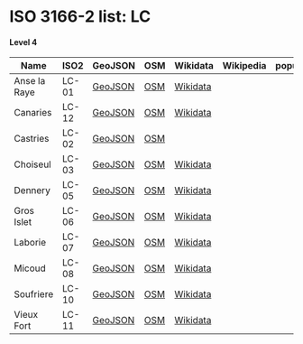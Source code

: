 # ISO 3166-2 list: LC


#### Level 4
Name | ISO2 | GeoJSON | OSM | Wikidata | Wikipedia | population 
--- | --- | --- | --- | --- | --- | --- 
Anse la Raye | LC-01 | [GeoJSON](../../export/geojson/q7/iso2/LC/LC-01.geojson) | [OSM](https://www.openstreetmap.org/relation/9304002) | [Wikidata](https://www.wikidata.org/wiki/Q1676934) |  | 
Canaries | LC-12 | [GeoJSON](../../export/geojson/q7/iso2/LC/LC-12.geojson) | [OSM](https://www.openstreetmap.org/relation/9333382) | [Wikidata](https://www.wikidata.org/wiki/Q9184399) |  | 
Castries | LC-02 | [GeoJSON](../../export/geojson/q7/iso2/LC/LC-02.geojson) | [OSM](https://www.openstreetmap.org/relation/9304003) |  |  | 
Choiseul | LC-03 | [GeoJSON](../../export/geojson/q7/iso2/LC/LC-03.geojson) | [OSM](https://www.openstreetmap.org/relation/9303814) | [Wikidata](https://www.wikidata.org/wiki/Q1075816) |  | 
Dennery | LC-05 | [GeoJSON](../../export/geojson/q7/iso2/LC/LC-05.geojson) | [OSM](https://www.openstreetmap.org/relation/9304004) | [Wikidata](https://www.wikidata.org/wiki/Q1188890) |  | 
Gros Islet | LC-06 | [GeoJSON](../../export/geojson/q7/iso2/LC/LC-06.geojson) | [OSM](https://www.openstreetmap.org/relation/9304005) | [Wikidata](https://www.wikidata.org/wiki/Q953557) |  | 
Laborie | LC-07 | [GeoJSON](../../export/geojson/q7/iso2/LC/LC-07.geojson) | [OSM](https://www.openstreetmap.org/relation/9303813) | [Wikidata](https://www.wikidata.org/wiki/Q599347) |  | 
Micoud | LC-08 | [GeoJSON](../../export/geojson/q7/iso2/LC/LC-08.geojson) | [OSM](https://www.openstreetmap.org/relation/9302977) | [Wikidata](https://www.wikidata.org/wiki/Q1240193) |  | 
Soufriere | LC-10 | [GeoJSON](../../export/geojson/q7/iso2/LC/LC-10.geojson) | [OSM](https://www.openstreetmap.org/relation/9303838) | [Wikidata](https://www.wikidata.org/wiki/Q1472841) |  | 
Vieux Fort | LC-11 | [GeoJSON](../../export/geojson/q7/iso2/LC/LC-11.geojson) | [OSM](https://www.openstreetmap.org/relation/9303796) | [Wikidata](https://www.wikidata.org/wiki/Q1472864) |  | 
